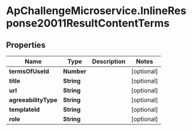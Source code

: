 # ApChallengeMicroservice.InlineResponse20011ResultContentTerms

## Properties
Name | Type | Description | Notes
------------ | ------------- | ------------- | -------------
**termsOfUseId** | **Number** |  | [optional] 
**title** | **String** |  | [optional] 
**url** | **String** |  | [optional] 
**agreeabilityType** | **String** |  | [optional] 
**templateId** | **String** |  | [optional] 
**role** | **String** |  | [optional] 


